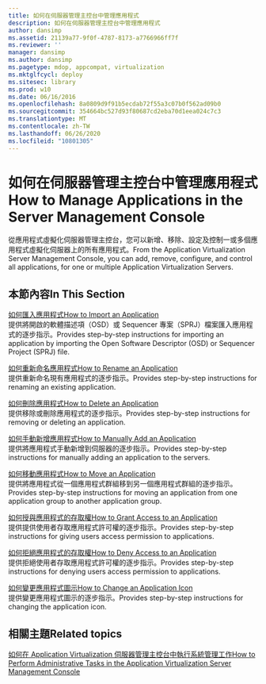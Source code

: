 ```yaml
---
title: 如何在伺服器管理主控台中管理應用程式
description: 如何在伺服器管理主控台中管理應用程式
author: dansimp
ms.assetid: 21139a77-9f0f-4787-8173-a7766966ff7f
ms.reviewer: ''
manager: dansimp
ms.author: dansimp
ms.pagetype: mdop, appcompat, virtualization
ms.mktglfcycl: deploy
ms.sitesec: library
ms.prod: w10
ms.date: 06/16/2016
ms.openlocfilehash: 8a0809d9f91b5ecdab72f55a3c07b0f562ad09b0
ms.sourcegitcommit: 354664bc527d93f80687cd2eba70d1eea024c7c3
ms.translationtype: MT
ms.contentlocale: zh-TW
ms.lasthandoff: 06/26/2020
ms.locfileid: "10801305"
---
```

# <span data-ttu-id="d1a64-103">如何在伺服器管理主控台中管理應用程式</span><span class="sxs-lookup"><span data-stu-id="d1a64-103">How to Manage Applications in the Server Management Console</span></span>


<span data-ttu-id="d1a64-104">從應用程式虛擬化伺服器管理主控台，您可以新增、移除、設定及控制一或多個應用程式虛擬化伺服器上的所有應用程式。</span><span class="sxs-lookup"><span data-stu-id="d1a64-104">From the Application Virtualization Server Management Console, you can add, remove, configure, and control all applications, for one or multiple Application Virtualization Servers.</span></span>

## <span data-ttu-id="d1a64-105">本節內容</span><span class="sxs-lookup"><span data-stu-id="d1a64-105">In This Section</span></span>


<a href="" id="how-to-import-an-application"></a>[<span data-ttu-id="d1a64-106">如何匯入應用程式</span><span class="sxs-lookup"><span data-stu-id="d1a64-106">How to Import an Application</span></span>](how-to-import-an-applicationserver.md)  
<span data-ttu-id="d1a64-107">提供將開啟的軟體描述項（OSD）或 Sequencer 專案（SPRJ）檔案匯入應用程式的逐步指示。</span><span class="sxs-lookup"><span data-stu-id="d1a64-107">Provides step-by-step instructions for importing an application by importing the Open Software Descriptor (OSD) or Sequencer Project (SPRJ) file.</span></span>

<a href="" id="how-to-rename-an-application"></a>[<span data-ttu-id="d1a64-108">如何重新命名應用程式</span><span class="sxs-lookup"><span data-stu-id="d1a64-108">How to Rename an Application</span></span>](how-to-rename-an-application.md)  
<span data-ttu-id="d1a64-109">提供重新命名現有應用程式的逐步指示。</span><span class="sxs-lookup"><span data-stu-id="d1a64-109">Provides step-by-step instructions for renaming an existing application.</span></span>

<a href="" id="how-to-delete-an-application"></a>[<span data-ttu-id="d1a64-110">如何刪除應用程式</span><span class="sxs-lookup"><span data-stu-id="d1a64-110">How to Delete an Application</span></span>](how-to-delete-an-application-server.md)  
<span data-ttu-id="d1a64-111">提供移除或刪除應用程式的逐步指示。</span><span class="sxs-lookup"><span data-stu-id="d1a64-111">Provides step-by-step instructions for removing or deleting an application.</span></span>

<a href="" id="how-to-manually-add-an-application"></a>[<span data-ttu-id="d1a64-112">如何手動新增應用程式</span><span class="sxs-lookup"><span data-stu-id="d1a64-112">How to Manually Add an Application</span></span>](how-to-manually-add-an-application.md)  
<span data-ttu-id="d1a64-113">提供將應用程式手動新增到伺服器的逐步指示。</span><span class="sxs-lookup"><span data-stu-id="d1a64-113">Provides step-by-step instructions for manually adding an application to the servers.</span></span>

<a href="" id="how-to-move-an-application"></a>[<span data-ttu-id="d1a64-114">如何移動應用程式</span><span class="sxs-lookup"><span data-stu-id="d1a64-114">How to Move an Application</span></span>](how-to-move-an-application.md)  
<span data-ttu-id="d1a64-115">提供將應用程式從一個應用程式群組移到另一個應用程式群組的逐步指示。</span><span class="sxs-lookup"><span data-stu-id="d1a64-115">Provides step-by-step instructions for moving an application from one application group to another application group.</span></span>

<a href="" id="how-to-grant-access-to-an-application"></a>[<span data-ttu-id="d1a64-116">如何授與應用程式的存取權</span><span class="sxs-lookup"><span data-stu-id="d1a64-116">How to Grant Access to an Application</span></span>](how-to-grant-access-to-an-application.md)  
<span data-ttu-id="d1a64-117">提供提供使用者存取應用程式許可權的逐步指示。</span><span class="sxs-lookup"><span data-stu-id="d1a64-117">Provides step-by-step instructions for giving users access permission to applications.</span></span>

<a href="" id="how-to-deny-access-to-an-application"></a>[<span data-ttu-id="d1a64-118">如何拒絕應用程式的存取權</span><span class="sxs-lookup"><span data-stu-id="d1a64-118">How to Deny Access to an Application</span></span>](how-to-deny-access-to-an-application.md)  
<span data-ttu-id="d1a64-119">提供拒絕使用者存取應用程式許可權的逐步指示。</span><span class="sxs-lookup"><span data-stu-id="d1a64-119">Provides step-by-step instructions for denying users access permission to applications.</span></span>

<a href="" id="how-to-change-an-application-icon"></a>[<span data-ttu-id="d1a64-120">如何變更應用程式圖示</span><span class="sxs-lookup"><span data-stu-id="d1a64-120">How to Change an Application Icon</span></span>](how-to-change-an-application-iconserver.md)  
<span data-ttu-id="d1a64-121">提供變更應用程式圖示的逐步指示。</span><span class="sxs-lookup"><span data-stu-id="d1a64-121">Provides step-by-step instructions for changing the application icon.</span></span>

## <span data-ttu-id="d1a64-122">相關主題</span><span class="sxs-lookup"><span data-stu-id="d1a64-122">Related topics</span></span>


[<span data-ttu-id="d1a64-123">如何在 Application Virtualization 伺服器管理主控台中執行系統管理工作</span><span class="sxs-lookup"><span data-stu-id="d1a64-123">How to Perform Administrative Tasks in the Application Virtualization Server Management Console</span></span>](how-to-perform-administrative-tasks-in-the-application-virtualization-server-management-console.md)

 

 





